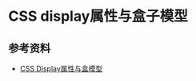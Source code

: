 # CSS display属性与盒子模型

## 参考资料

- [CSS Display属性与盒模型](http://harttle.com/2015/05/28/css-display.html)
